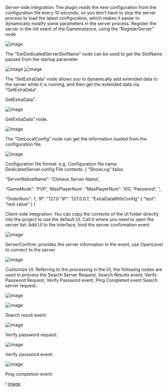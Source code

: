 Server-side integration:
The plugin reads the new configuration from the configuration file every 10 seconds, so you don't have to stop the server process to load the latest configuration, which makes it easier to dynamically modify some parameters in the server process.
Register the server in the init event of the GameInstance, using the “RegisterServer” node

![image](https://github.com/user-attachments/assets/95e4c21e-11fc-46b6-978b-24267efc5db6)

The “GetDedicatedServerSlotName” node can be used to get the SlotName passed from the startup parameter

![image](https://github.com/user-attachments/assets/1cf377b4-4a92-41ea-b322-ae9d7fcc8bef)
![image](https://github.com/user-attachments/assets/71ab6ad0-6c2b-44dd-902a-8f5de8f32afe)


The “SetExtraData” node allows you to dynamically add extended data to the server while it is running, and then get the extended data via “GetExtraData”.

GetExtraData”. 

![image](https://github.com/user-attachments/assets/d916ce25-0512-4513-a829-2bbc542ab070)

GetExtraData” node. 

![image](https://github.com/user-attachments/assets/9c5057c4-3180-4777-965c-20758241cb96)

The “GetLocalConfig” node can get the information loaded from the configuration file.

![image](https://github.com/user-attachments/assets/322be4b1-298a-4cb0-90e6-d10cebb5df0e)


Configuration file format:
e.g. Configuration file name: DedicatedServer.config
File contents:
{
  “ShowLog":false,
  
  “ServerNativeName": ‘Chinese Server Name’,
  
  
  “GameMode": ‘PVP’, ‘MaxPlayerNum’.
  “MaxPlayerNum": 100, ‘Password’: ”,
  
  “OrderNum": 1, ‘IP’: ”127.0
  “IP": ‘127.0.0.1’,
  “ExtraDataWithConfig":{
	“test": ”test value”
  }
}

Client-side integration:
You can copy the contents of the UI folder directly into the project to use the default UI.
Call it where you need to open the server list:
Add UI to the interface, bind the server confirmation event

![image](https://github.com/user-attachments/assets/c47dd154-483b-43d5-8ccb-51f5f0a25db4)

ServerConfirm: provides the server information in the event, use OpenLevel to connect to the server

![image](https://github.com/user-attachments/assets/e67e601a-20da-47da-8268-8d7b8a4c7518)

Customize UI:
Referring to the processing in the UI, the following nodes are used to process the Search Server Request, Search Results event, Verify Password Request, Verify Password event, Ping Completed event
Search server request:

![image](https://github.com/user-attachments/assets/92e5d2c0-8b1e-46fb-83aa-5d67560f094e)

![image](https://github.com/user-attachments/assets/2a9765ee-9a91-49bc-99a4-b84dcf678081)

Search result event:

![image](https://github.com/user-attachments/assets/923e569a-c6d8-4e6c-afec-6202dfb578be)

Verify password request:

![image](https://github.com/user-attachments/assets/ea192a8e-592e-4e23-80f8-967c83265fce)

Verify password event:

![image](https://github.com/user-attachments/assets/b314fce0-42dd-4e0b-8206-0d746094a213)

Ping completion event:

! [image](https://github.com/user-attachments/assets/3845ec63-02ba-4e08-8839-08dc71531904)


